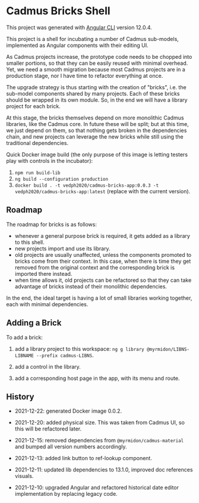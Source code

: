 # Cadmus Bricks Shell

This project was generated with [Angular CLI](https://github.com/angular/angular-cli) version 12.0.4.

This project is a shell for incubating a number of Cadmus sub-models, implemented as Angular components with their editing UI.

As Cadmus projects increase, the prototype code needs to be chopped into smaller portions, so that they can be easily reused with minimal overhead. Yet, we need a smooth migration because most Cadmus projects are in a production stage, nor I have time to refactor everything at once.

The upgrade strategy is thus starting with the creation of "bricks", i.e. the sub-model components shared by many projects. Each of these bricks should be wrapped in its own module. So, in the end we will have a library project for each brick.

At this stage, the bricks themselves depend on more monolithic Cadmus libraries, like the Cadmus core. In future these will be split; but at this time, we just depend on them, so that nothing gets broken in the dependencies chain, and new projects can leverage the new bricks while still using the traditional dependencies.

Quick Docker image build (the only purpose of this image is letting testers play with controls in the incubator):

1. `npm run build-lib`
2. `ng build --configuration production`
3. `docker build . -t vedph2020/cadmus-bricks-app:0.0.3 -t vedph2020/cadmus-bricks-app:latest` (replace with the current version).

## Roadmap

The roadmap for bricks is as follows:

- whenever a general purpose brick is required, it gets added as a library to this shell.
- new projects import and use its library.
- old projects are usually unaffected, unless the components promoted to bricks come from their context. In this case, when there is time they get removed from the original context and the corresponding brick is imported there instead.
- when time allows it, old projects can be refactored so that they can take advantage of bricks instead of their monolithic dependencies.

In the end, the ideal target is having a lot of small libraries working together, each with minimal dependencies.

## Adding a Brick

To add a brick:

1. add a library project to this workspace: `ng g library @myrmidon/LIBNS-LIBNAME --prefix cadmus-LIBNS`.

2. add a control in the library.

3. add a corresponding host page in the app, with its menu and route.

## History

- 2021-12-22: generated Docker image 0.0.2.

- 2021-12-20: added physical size. This was taken from Cadmus UI, so this will be refactored later.

- 2021-12-15: removed dependencies from `@myrmidon/cadmus-material` and bumped all version numbers accordingly.

- 2021-12-13: added link button to ref-lookup component.

- 2021-12-11: updated lib dependencies to 13.1.0, improved doc references visuals.

- 2021-12-10: upgraded Angular and refactored historical date editor implementation by replacing legacy code.

